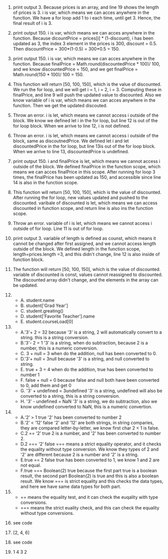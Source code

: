 1. print output 3. Because prices is an array, and line 19 shows the length of prices is 3. i  is var, which means we can acces anywhere in the function. We have a for loop add 1 to i each time, until get 3. Hence, the final result of i is 3.
   
2. print output 150. i is var, which means we can acces anywhere in the function. Because dicountPrice = prices[i] * (1-discount),  i has been updated as 3, the index 3 element in the prices is 300, discount = 0.5. Then discountPrice = 300*(1-0.5) = 300*0.5 = 150.
   
3. print output 150. i is var, which means we can acces anywhere in the function. Because finalPrice = Math.round(discountedPrice * 100)/ 100, and we know discountedPrice = 150, and we get finalPrice = Math.round(150 * 100)/ 100 = 150.
   
4. This function will return [50, 100, 150], which is the value of discounted. We run the for loop, and we will get i = 1, i = 2, i = 3. Computing these in finalPrice, and line 9 will push the updated value to discounted. Also we know variable of i is var, which means we can acces anywhere in the function. Then we get the updated discouted.
   
5. Throw an error. i is let, which means we cannot access i outside of the block. We know we defined let i in the for loop, but line 12 is out of the for loop block. When we arrive to line 12, i is not defined.
   
6. Throw an error. i is let, which means we cannot access i outside of the block, same as discoutnedPrice. We defined let i and let discountedPrice in the for loop, but line 13is out of the for loop block. When we arrive to line 13, discountedPrice is undefined.
   
7. print output 150.  i and finalPrice is let, which means we cannot access i outside of the block. We defined finalPrice in the function scope, which means we can acces finalPrice in this scope. After running for loop 3 times, the finalPrice has been updated as 150, and accessible since line 14 is also in the function scope.

8. This function will return [50, 100, 150], which is the value of discounted. After running the for loop, new values updated and pushed to the discounted. varibale of discounted is let, which means we can access discounted in function scope, and return line is also ins the function scope.

9. Throw an error. variable of i is let, which means we cannot access i outside of for loop. Line 11 is out of for loop.
    
10. print output 3. variable of length is defined as counst, which means it cannot be changed after first assigned, and we cannot access length outside of the block. We defined length in the function scope, length=prices.length =3, and this didn't change, line 12 is also inside of function block.
    
11. The function will return [50, 100, 150], which is the value of discounted. variable of discounted is const, values cannot reassigned to discounted. The discounted array didn't change, and the elements in the array can be updated.
    
12. - A. student.name
    - B. student['Grad Year']
    - C. student.greating()
    - D. student['Favorite Teacher'].name
    - E. student.courseLoad[0]

13. 
    - A.'3'+ 2 = 32   because '3' is a string, 2 will automatically convert to a string.  this is a string conversion.
    - B.'3'- 2 = 1    '3' is a string, when do subtraction, because 2 is a number, this is a numeric conversion.
    - C. 3 + null = 3     when do the addition, null has been converted to 0.
    - D.'3'+ null = 3null      because '3' is a string, and null converted to string.
    - E. true + 3 = 4     when do the addition, true has been converted to number 1
    - F. false + null = 0 because false and null both have been converted to 0, add them and get 0
    - G. '3' + undefined = 3undefined     '3' is a string, undefined will also be converted to a string, this is a string conversion.
    - H. '3' - undefined = NaN    '3' is a string, we do subtraction, also we know undefined converted to NaN, this is a numeric convertion.

14. - A.‘2’ > 1               true    '2' has been converted to number 2
    - B.‘2’ < ‘12’            false   '2' and '12' are both strings, in string comparies, they are compared letter-by-letter, we know first char 2 < 1 is false.
    - C.2 == ‘2’              true    2 is a number, and '2' has been converted to number 2.
    - D.2 === ‘2’             false   === means a strict equality operator, and it checks the equality without type conversion. We know they types of 2 and '2' are different because 2 is a number and '2' is a string.
    - E.true == 2             false   true has been converted to 1, we know 1 and 2 are not equal.
    - F.true === Boolean(2)   true    because the first part true is a boolean result, the second part Boolean(2) is true and this is also a boolean result. We know === is strict equality and this checks the data types, and here we have same data types for both part.
    
15.  
    - == means the equality test, and it can check the euqality with type conversions.
    - === means the strict euality check, and this can check the equality without type conversions.
    
16.  see code
    
17.  [2, 4, 6]

18. see code 
    
19. 1 4 3 2